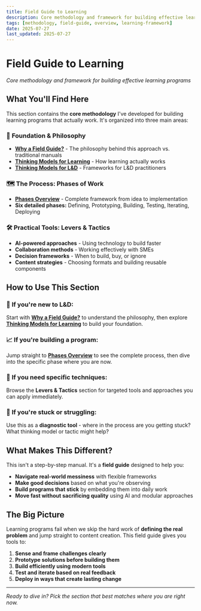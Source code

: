 ```yaml
---
title: Field Guide to Learning
description: Core methodology and framework for building effective learning programs
tags: [methodology, field-guide, overview, learning-framework]
date: 2025-07-27
last_updated: 2025-07-27
---
```


# Field Guide to Learning

*Core methodology and framework for building effective learning programs*

## What You'll Find Here

This section contains the **core methodology** I've developed for building learning programs that actually work. It's organized into three main areas:

### 🧭 **Foundation & Philosophy**
- **[Why a Field Guide?](why-field-guide)** - The philosophy behind this approach vs. traditional manuals
- **[Thinking Models for Learning](thinking-models-learning)** - How learning actually works
- **[Thinking Models for L&D](thinking-models-ld)** - Frameworks for L&D practitioners

### 🗺️ **The Process: Phases of Work**
- **[Phases Overview](./phases/index)** - Complete framework from idea to implementation
- **Six detailed phases:** Defining, Prototyping, Building, Testing, Iterating, Deploying

### 🛠️ **Practical Tools: Levers & Tactics**
- **AI-powered approaches** - Using technology to build faster
- **Collaboration methods** - Working effectively with SMEs
- **Decision frameworks** - When to build, buy, or ignore
- **Content strategies** - Choosing formats and building reusable components

## How to Use This Section

### 🎯 **If you're new to L&D:**
Start with **[Why a Field Guide?](why-field-guide)** to understand the philosophy, then explore **[Thinking Models for Learning](thinking-models-learning)** to build your foundation.

### 📈 **If you're building a program:**
Jump straight to **[Phases Overview](./phases/index)** to see the complete process, then dive into the specific phase where you are now.

### 🔧 **If you need specific techniques:**
Browse the **Levers & Tactics** section for targeted tools and approaches you can apply immediately.

### 🤔 **If you're stuck or struggling:**
Use this as a **diagnostic tool** - where in the process are you getting stuck? What thinking model or tactic might help?

## What Makes This Different?

This isn't a step-by-step manual. It's a **field guide** designed to help you:

- **Navigate real-world messiness** with flexible frameworks
- **Make good decisions** based on what you're observing
- **Build programs that stick** by embedding them into daily work
- **Move fast without sacrificing quality** using AI and modular approaches

## The Big Picture

Learning programs fail when we skip the hard work of **defining the real problem** and jump straight to content creation. This field guide gives you tools to:

1. **Sense and frame challenges clearly**
2. **Prototype solutions before building them**
3. **Build efficiently using modern tools**
4. **Test and iterate based on real feedback**
5. **Deploy in ways that create lasting change**

---

*Ready to dive in? Pick the section that best matches where you are right now.*
